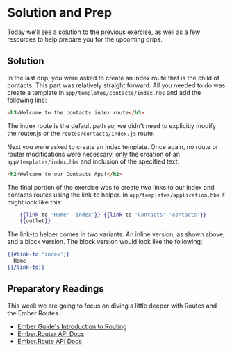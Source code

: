 # Solution and Prep

Today we'll see a solution to the previous exercise, as well as a few resources to help prepare you for the upcoming drips.

## Solution

In the last drip, you were asked to create an index route that is the child of contacts. This part was relatively straight forward. All you needed to do was create a template in `app/templates/contacts/index.hbs` and add the following line:

```html
<h3>Welcome to the contacts index route</h3>
```

The index route is the default path so, we didn't need to explicitly modify the router.js or the `routes/contacts/index.js` route.

Next you were asked to create an index template. Once again, no route or router modifications were necessary, only the creation of an `app/templates/index.hbs` and inclusion of the specified text:

```html
<h2>Welcome to our Contacts App!</h2>
```

The final portion of the exercise was to create two links to our index and contacts routes using the link-to helper. In `app/templates/application.hbs` it might look like this:

```hbs
    {{link-to 'Home' 'index'}} {{link-to 'Contacts' 'contacts'}}
    {{outlet}}
```

The link-to helper comes in two variants. An inline version, as shown above, and a block version. The block version would look like the following:

```hbs
{{#link-to 'index'}}
  Home
{{/link-to}}
```

## Preparatory Readings

This week we are going to focus on diving a little deeper with Routes and the Ember Routes.

* [Ember Guide's Introduction to Routing](https://guides.emberjs.com/v2.6.0/routing/)
* [Ember.Router API Docs](http://emberjs.com/api/classes/Ember.Router.html)
* [Ember.Route API Docs](http://emberjs.com/api/classes/Ember.Route.html)
